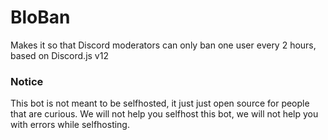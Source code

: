 # BloBan
Makes it so that Discord moderators can only ban one user every 2 hours, based on Discord.js v12

### Notice
This bot is not meant to be selfhosted, it just just open source for people that are curious. We will not help you selfhost this bot, we will not help you with errors while selfhosting.